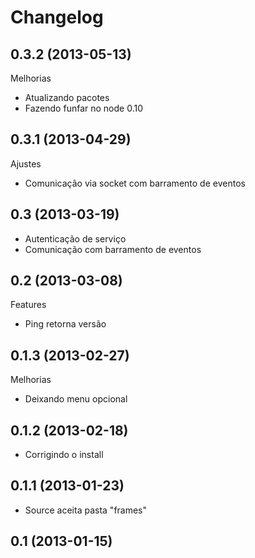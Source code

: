 Changelog
=========

## 0.3.2 (2013-05-13)

Melhorias
- Atualizando pacotes
- Fazendo funfar no node 0.10

## 0.3.1 (2013-04-29)

Ajustes
- Comunicação via socket com barramento de eventos

## 0.3 (2013-03-19)
- Autenticação de serviço
- Comunicação com barramento de eventos

## 0.2 (2013-03-08)

Features
- Ping retorna versão

## 0.1.3 (2013-02-27)

Melhorias
- Deixando menu opcional

## 0.1.2 (2013-02-18)

- Corrigindo o install

## 0.1.1 (2013-01-23)

- Source aceita pasta "frames"

## 0.1 (2013-01-15)
